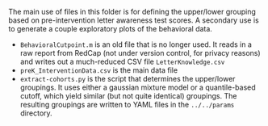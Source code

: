 The main use of files in this folder is for defining the upper/lower grouping
based on pre-intervention letter awareness test scores. A secondary use is to
generate a couple exploratory plots of the behavioral data.

- `BehavioralCutpoint.m` is an old file that is no longer used. It reads in a
  raw report from RedCap (not under version control, for privacy reasons) and
  writes out a much-reduced CSV file `LetterKnowledge.csv`
- `preK_InterventionData.csv` is the main data file
- `extract-cohorts.py` is the script that determines the upper/lower groupings.
  It uses either a gaussian mixture model or a quantile-based cutoff, which
  yield similar (but not quite identical) groupings. The resulting groupings
  are written to YAML files in the `../../params` directory.
